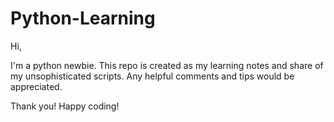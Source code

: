 # Python-Learning
Hi,

I'm a python newbie. This repo is created as my learning notes and share of my unsophisticated scripts. Any helpful comments and tips 
would be appreciated.

Thank you!
Happy coding!

